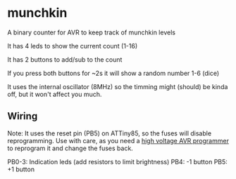 # munchkin
A binary counter for AVR to keep track of munchkin levels

It has 4 leds to show the current count (1-16)

It has 2 buttons to add/sub to the count

If you press both buttons for ~2s it will show a random number 1-6 (dice)


It uses the internal oscillator (8MHz) so the timming might (should) be kinda off,
but it won't affect you much.

## Wiring

Note: It uses the reset pin (PB5) on ATTiny85,
so the fuses will disable reprogramming.
Use with care, as you need a [high voltage AVR programmer](http://www.instructables.com/id/AVR-High-voltage-programming-Fuses-rescue/)
to reprogram it and change the fuses back.

PB0-3: Indication leds (add resistors to limit brightness)
PB4: -1 button
PB5: +1 button
